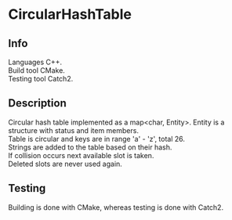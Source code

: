 # CircularHashTable

## Info
Languages C++.  
Build tool CMake.  
Testing tool Catch2.  

## Description
Circular hash table implemented as a map<char, Entity>. Entity is a structure with status and item members.  
Table is circular and keys are in range 'a' - 'z', total 26.  
Strings are added to the table based on their hash.  
If collision occurs next available slot is taken.  
Deleted slots are never used again.  

## Testing
Building is done with CMake, whereas testing is done with Catch2.  